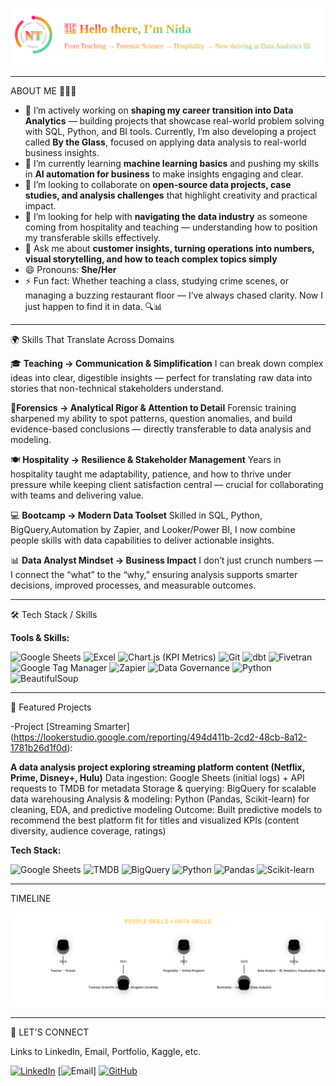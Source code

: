<p align="center">
  <img src="assets/header-intro.svg" alt="Nida header intro with logo" width="820">
</p>

---
 ABOUT ME 💁🏻‍♀️

- 🔭 I’m actively working on **shaping my career transition into Data Analytics** — building projects that showcase real-world problem solving with SQL, Python, and BI tools. Currently, I’m also developing a project called **By the Glass**, focused on applying data analysis to real-world business insights.
- 🌱 I’m currently learning **machine learning basics** and pushing my skills in **AI automation for business** to make insights engaging and clear.  
- 👯 I’m looking to collaborate on **open-source data projects, case studies, and analysis challenges** that highlight creativity and practical impact.  
- 🤔 I’m looking for help with **navigating the data industry** as someone coming from hospitality and teaching — understanding how to position my transferable skills effectively.  
- 💬 Ask me about **customer insights, turning operations into numbers, visual storytelling, and how to teach complex topics simply**  
- 😄 Pronouns: **She/Her**  
- ⚡ Fun fact: Whether teaching a class, studying crime scenes, or managing a buzzing restaurant floor — I’ve always chased clarity. Now I just happen to find it in data. 🔍📊
  
---

🌍 Skills That Translate Across Domains

🎓 **Teaching → Communication & Simplification**
I can break down complex ideas into clear, digestible insights — perfect for translating raw data into stories that non-technical stakeholders understand.

🧪**Forensics → Analytical Rigor & Attention to Detail**
Forensic training sharpened my ability to spot patterns, question anomalies, and build evidence-based conclusions — directly transferable to data analysis and modeling.

🍽️ **Hospitality → Resilience & Stakeholder Management**
Years in hospitality taught me adaptability, patience, and how to thrive under pressure while keeping client satisfaction central — crucial for collaborating with teams and delivering value.

💻 **Bootcamp → Modern Data Toolset**
Skilled in SQL, Python, BigQuery,Automation by Zapier, and Looker/Power BI, I now combine people skills with data capabilities to deliver actionable insights.

📊 **Data Analyst Mindset → Business Impact**
I don’t just crunch numbers — I connect the “what” to the “why,” ensuring analysis supports smarter decisions, improved processes, and measurable outcomes.

---
🛠️ Tech Stack / Skills

**Tools & Skills:**  

<p>
  <!-- Google Sheets -->
  <img src="https://cdn.jsdelivr.net/gh/devicons/devicon/icons/google/google-original.svg" alt="Google Sheets" width="40" height="40"/>
  
  <!-- Microsoft Excel -->
<img src="https://upload.wikimedia.org/wikipedia/commons/7/7f/Microsoft_Office_Excel_%282019%E2%80%93present%29.svg" alt="Excel" width="40" height="40"/>

  
  <!-- KPI Metrics (Chart.js) -->
  <img src="https://www.chartjs.org/img/chartjs-logo.svg" alt="Chart.js (KPI Metrics)" width="40" height="40"/>
  
  <!-- Git -->
  <img src="https://cdn.jsdelivr.net/gh/devicons/devicon/icons/git/git-original.svg" alt="Git" width="40" height="40"/>
  
  <!-- dbt -->
  <img src="https://raw.githubusercontent.com/dbt-labs/dbt-styleguide/main/assets/dbt-logo-full.svg" alt="dbt" width="40" height="40"/>
  
  <!-- Fivetran -->
  <img src="https://seeklogo.com/images/F/fivetran-logo-58560E3998-seeklogo.com.png" alt="Fivetran" width="40" height="40"/>
  
  <!-- Google Tag Manager -->
  <img src="https://upload.wikimedia.org/wikipedia/commons/d/d2/Google_Tag_Manager_logo.png" alt="Google Tag Manager" width="40" height="40"/>
  
  <!-- Zapier -->
  <img src="https://cdn.worldvectorlogo.com/logos/zapier.svg" alt="Zapier" width="40" height="40"/>
  
  <!-- Data Governance (generic shield) -->
  <img src="https://img.icons8.com/external-flat-icons-inmotus-design/67/external-Data-Governance-data-science-flat-icons-inmotus-design.png" alt="Data Governance" width="40" height="40"/>
  
  <!-- Python + BeautifulSoup (web scraping) -->
  <img src="https://cdn.jsdelivr.net/gh/devicons/devicon/icons/python/python-original.svg" alt="Python" width="40" height="40"/>
  <img src="https://beautiful-soup-4.readthedocs.io/en/latest/_static/bs4-logo.png" alt="BeautifulSoup" width="40" height="40"/>
</p>



---

📂 Featured Projects

-Project [Streaming Smarter]
  (https://lookerstudio.google.com/reporting/494d411b-2cd2-48cb-8a12-1781b26d1f0d):
  
  **A data analysis project exploring streaming platform content (Netflix, Prime, Disney+, Hulu)**
Data ingestion: Google Sheets (initial logs) + API requests to TMDB for metadata
Storage & querying: BigQuery for scalable data warehousing
Analysis & modeling: Python (Pandas, Scikit-learn) for cleaning, EDA, and predictive modeling
Outcome: Built predictive models to recommend the best platform fit for titles and visualized KPIs (content diversity, audience coverage, ratings)

 **Tech Stack:** 
<p>
  <img src="https://cdn.jsdelivr.net/gh/devicons/devicon/icons/google/google-original.svg" alt="Google Sheets" width="40" height="40"/>
  <img src="https://www.themoviedb.org/assets/2/v4/logos/stacked-blue-e3f94f0f0679c6a8f6aa8df6de7ab8a8d70e1a9e4f5ee0e8c3e3eaa2adf6d3bb.svg" alt="TMDB" width="40" height="40"/>
  <img src="https://cdn.jsdelivr.net/gh/devicons/devicon/icons/googlecloud/googlecloud-original.svg" alt="BigQuery" width="40" height="40"/>
  <img src="https://cdn.jsdelivr.net/gh/devicons/devicon/icons/python/python-original.svg" alt="Python" width="40" height="40"/>
  <img src="https://cdn.jsdelivr.net/gh/devicons/devicon/icons/pandas/pandas-original.svg" alt="Pandas" width="40" height="40"/>
  <img src="https://scikit-learn.org/stable/_static/scikit-learn-logo-small.png" alt="Scikit-learn" width="40" height="40"/>
</p>


---

 TIMELINE
<p align="center">
  <img src="assets/timeline3-animated.svg" alt="People skills × Data skills timeline" />
</p>

---

🤝 LET'S CONNECT

Links to LinkedIn, Email, Portfolio, Kaggle, etc.

[![LinkedIn](https://img.shields.io/badge/LinkedIn-0077B5?style=for-the-badge&logo=linkedin&logoColor=white)](www.linkedin.com/in/nt786)
[![Email](https://img.shields.io/badge/Email-nida.tanveer98@hotmail.com-red?style=for-the-badge&logo=gmail&logoColor=white)]
[![GitHub](https://img.shields.io/badge/GitHub%20README-181717?style=for-the-badge&logo=github&logoColor=white)](https://github.com/Niddush786)

